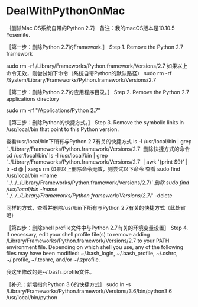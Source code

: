 # DealWithPythonOnMac


｛删除Mac OS系统自带的Python 2.7｝
备注：我的macOS版本是10.10.5 Yosemite.

［第一步：删除Python 2.7的Framework.］
Step 1. Remove the Python 2.7 framework

sudo rm -rf /Library/Frameworks/Python.framework/Versions/2.7
如果以上命令无效，则尝试如下命令（系统自带Python的默认路径）
sudo rm -rf /System/Library/Frameworks/Python.framework/Versions/2.7

［第二步：删除Python 2.7的应用程序目录。］
Step 2. Remove the Python 2.7 applications directory

sudo rm -rf "/Applications/Python 2.7"

［第三步：删除Python的快捷方式。］
Step 3. Remove the symbolic links in /usr/local/bin that point to this Python version.

查看/usr/local/bin下所有与Python 2.7有关的快捷方式
ls -l /usr/local/bin | grep '../Library/Frameworks/Python.framework/Versions/2.7'
删除快捷方式的命令
cd /usr/local/bin/
ls -l /usr/local/bin | grep '../Library/Frameworks/Python.framework/Versions/2.7' | awk '{print $9}' | tr -d @ | xargs rm
如果以上删除命令无效，则尝试以下命令
查看
sudo find /usr/local/bin -lname '../../../Library/Frameworks/Python.framework/Versions/2.7/*'
删除
sudo find /usr/local/bin -lname '../../../Library/Frameworks/Python.framework/Versions/2.7/*' -delete

同样的方式，查看并删除/usr/bin下所有与Python 2.7有关的快捷方式（此处省略）

［第四步：删除shell profile文件中与Python 2.7有关的环境变量设置］
Step 4. If necessary, edit your shell profile file(s) to remove adding /Library/Frameworks/Python.framework/Versions/2.7 to your PATH environment file. 
Depending on which shell you use, any of the following files may have been modified: ~/.bash_login, ~/.bash_profile, ~/.cshrc, ~/.profile, ~/.tcshrc, and/or ~/.zprofile.

我这里修改的是~/.bash_profile文件。

［补充：新增指向Python 3.6的快捷方式］
sudo ln -s /Library/Frameworks/Python.framework/Versions/3.6/bin/python3.6 /usr/local/bin/python

